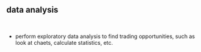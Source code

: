 ## data analysis

<br>

* perform exploratory data analysis to find trading opportunities, such as look at chaets, calculate statistics, etc.
